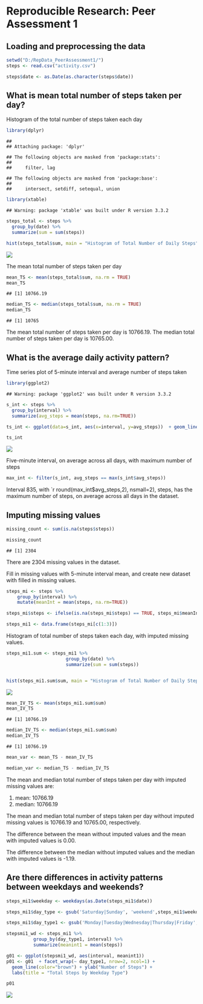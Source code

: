 # Reproducible Research: Peer Assessment 1

## Loading and preprocessing the data

```r
setwd("D:/RepData_PeerAssessment1/")
steps <- read.csv("activity.csv")

steps$date <- as.Date(as.character(steps$date))
```

## What is mean total number of steps taken per day?
Histogram of the total number of steps taken each day

```r
library(dplyr)
```

```
## 
## Attaching package: 'dplyr'
```

```
## The following objects are masked from 'package:stats':
## 
##     filter, lag
```

```
## The following objects are masked from 'package:base':
## 
##     intersect, setdiff, setequal, union
```

```r
library(xtable)
```

```
## Warning: package 'xtable' was built under R version 3.3.2
```

```r
steps_total <- steps %>%
  group_by(date) %>%
  summarize(sum = sum(steps))

hist(steps_total$sum, main = "Histogram of Total Number of Daily Steps", xlab = "Total Steps")
```

![](PA1_template_files/figure-html/histogram_total_steps-1.png)<!-- -->

The mean total number of steps taken per day

```r
mean_TS <- mean(steps_total$sum, na.rm = TRUE)
mean_TS
```

```
## [1] 10766.19
```

```r
median_TS <- median(steps_total$sum, na.rm = TRUE)
median_TS
```

```
## [1] 10765
```

The mean total number of steps taken per day is 10766.19. The median total number of steps taken per day is 10765.00.

## What is the average daily activity pattern?
Time series plot of 5-minute interval and average number of steps taken

```r
library(ggplot2)
```

```
## Warning: package 'ggplot2' was built under R version 3.3.2
```

```r
s_int <- steps %>%
  group_by(interval) %>%
  summarize(avg_steps = mean(steps, na.rm=TRUE))

ts_int <- ggplot(data=s_int, aes(x=interval, y=avg_steps))  + geom_line() + ggtitle("Average Steps Taken by Interval Across All Days") +xlab("Interval") + ylab("Average Steps")

ts_int
```

![](PA1_template_files/figure-html/avgdailyactivity-1.png)<!-- -->

Five-minute interval, on average across all days, with maximum number of steps

```r
max_int <- filter(s_int, avg_steps == max(s_int$avg_steps))
```
Interval 835, with `r round(max_int$avg_steps,2), nsmall=2), steps, has the maximum number of steps, on average across all days in the dataset.


## Imputing missing values

```r
missing_count <- sum(is.na(steps$steps))

missing_count
```

```
## [1] 2304
```
There are 2304 missing values in the dataset. 

Fill in missing values with 5-minute interval mean, and create new dataset with filled in missing values.

```r
steps_mi <- steps %>%
    group_by(interval) %>%
    mutate(meanInt = mean(steps, na.rm=TRUE))

steps_mi$steps <- ifelse(is.na(steps_mi$steps) == TRUE, steps_mi$meanInt, steps_mi$steps)

steps_mi1 <- data.frame(steps_mi[c(1:3)])
```

Histogram of total number of steps taken each day, with imputed missing values. 

```r
steps_mi1.sum <- steps_mi1 %>%
                      group_by(date) %>%
                      summarize(sum = sum(steps))


hist(steps_mi1.sum$sum, main = "Histogram of Total Number of Daily Steps (Imputed Missing Values)", xlab = "Total Steps")
```

![](PA1_template_files/figure-html/hist_total_nomv-1.png)<!-- -->

```r
mean_IV_TS <- mean(steps_mi1.sum$sum)
mean_IV_TS
```

```
## [1] 10766.19
```

```r
median_IV_TS <- median(steps_mi1.sum$sum)
median_IV_TS
```

```
## [1] 10766.19
```

```r
mean_var <- mean_TS - mean_IV_TS

median_var <- median_TS - median_IV_TS
```

The mean and median total number of steps taken per day with imputed missing values are:

1. mean: 10766.19
2. median: 10766.19

The mean and median total number of steps taken per day without imputed missing values is 10766.19 and 10765.00, respectively. 

The difference between the mean without imputed values and the mean with imputed values is 0.00. 

The difference between the median without imputed values and the median with imputed values is -1.19. 


## Are there differences in activity patterns between weekdays and weekends?


```r
steps_mi1$weekday <- weekdays(as.Date(steps_mi1$date))

steps_mi1$day_type <- gsub('Saturday|Sunday', 'weekend',steps_mi1$weekday )

steps_mi1$day_type1 <- gsub('Monday|Tuesday|Wednesday|Thursday|Friday', 'weekday',steps_mi1$day_type )

stepsmi1_wd <- steps_mi1 %>% 
          group_by(day_type1, interval) %>%
          summarize(meanint1 = mean(steps))

g01 <- ggplot(stepsmi1_wd, aes(interval, meanint1))
p01 <- g01  + facet_wrap(~ day_type1, nrow=2, ncol=1) + 
  geom_line(color="brown") + ylab("Number of Steps") + 
  labs(title = "Total Steps by Weekday Type") 

p01
```

![](PA1_template_files/figure-html/activitypatterns-1.png)<!-- -->


